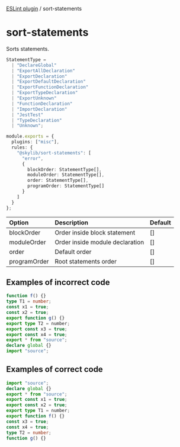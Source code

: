 [ESLint plugin](https://ilyub.github.io/eslint-plugin/) / sort-statements

# sort-statements

Sorts statements.

```ts
StatementType =
  | "DeclareGlobal"
  | "ExportAllDeclaration"
  | "ExportDeclaration"
  | "ExportDefaultDeclaration"
  | "ExportFunctionDeclaration"
  | "ExportTypeDeclaration"
  | "ExportUnknown"
  | "FunctionDeclaration"
  | "ImportDeclaration"
  | "JestTest"
  | "TypeDeclaration"
  | "Unknown";
```

```ts
module.exports = {
  plugins: ["misc"],
  rules: {
    "@skylib/sort-statements": [
      "error",
      {
        blockOrder: StatementType[],
        moduleOrder: StatementType[],
        order: StatementType[],
        programOrder: StatementType[]
      }
    ]
  }
};
```

| Option | Description | Default |
| :----- | :----- | :----- |
| blockOrder | Order inside block statement | []|
| moduleOrder | Order inside module declaration | []|
| order | Default order | []|
| programOrder | Root statements order | []|

## Examples of incorrect code

```ts
function f() {}
type T1 = number;
const x1 = true;
const x2 = true;
export function g() {}
export type T2 = number;
export const x3 = true;
export const x4 = true;
export * from "source";
declare global {}
import "source";
```

## Examples of correct code

```ts
import "source";
declare global {}
export * from "source";
export const x1 = true;
export const x2 = true;
export type T1 = number;
export function f() {}
const x3 = true;
const x4 = true;
type T2 = number;
function g() {}
```